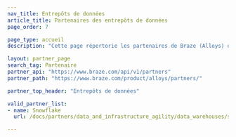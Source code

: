 ```yaml
---
nav_title: Entrepôts de données
article_title: Partenaires des entrepôts de données
page_order: 7

page_type: accueil 
description: "Cette page répertorie les partenaires de Braze (Alloys) qui vous aident à utiliser les données issues de vos campagnes de communication."

layout: partner_page
search_tag: Partenaire
partner_api: "https://www.braze.com/api/v1/partners"
partner_path: "https://www.braze.com/product/alloys/partners/"

partner_top_header: "Entrepôts de données"

valid_partner_list:
- name: Snowflake
  url: /docs/partners/data_and_infrastructure_agility/data_warehouses/snowflake/

---
```


